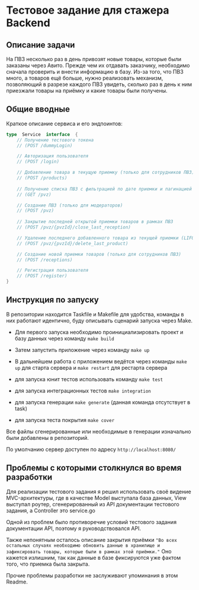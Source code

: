 # Тестовое задание для стажера Backend

  

  

## Описание задачи
На ПВЗ несколько раз в день привозят новые товары, которые были заказаны через Авито. Прежде чем их отдавать заказчику, необходимо сначала проверить и внести информацию в базу. Из-за того, что ПВЗ много, а товаров ещё больше, нужно реализовать механизм, позволяющий в разрезе каждого ПВЗ увидеть, сколько раз в день к ним приезжали товары на приёмку и какие товары были получены.

## Общие вводные

Краткое описание сервиса и его эндпоинтов:
```go
type  Service  interface  {
	// Получение тестового токена
	// (POST /dummyLogin)

	// Авторизация пользователя
	// (POST /login)

	// Добавление товара в текущую приемку (только для сотрудников ПВЗ)
	// (POST /products)
	
	// Получение списка ПВЗ с фильтрацией по дате приемки и пагинацией
	// (GET /pvz)

	// Создание ПВЗ (только для модераторов)
	// (POST /pvz)
	
	// Закрытие последней открытой приемки товаров в рамках ПВЗ
	// (POST /pvz/{pvzId}/close_last_reception)

	// Удаление последнего добавленного товара из текущей приемки (LIFO, только для сотрудников ПВЗ)
	// (POST /pvz/{pvzId}/delete_last_product)

	// Создание новой приемки товаров (только для сотрудников ПВЗ)
	// (POST /receptions)

	// Регистрация пользователя
	// (POST /register)
}
```

## Инструкция по запуску

  

В репозитории находится Taskfile и Makefile для удобства, команды в них работают идентично, буду описывать сценарий запуска через Make.

- Для первого запуска необходимо проинициализировать проект и базу данных через команду `make build`
  
- Затем запустить приложение через команду `make up`

- В дальнейшем работа с приложением ведётся через команды `make up` для старта сервера и `make restart` для рестарта сервера

- для запуска юнит тестов использовать команду `make test`

- для запуска интеграционных тестов `make integration`

 - для запуска генерации `make generate` (данная команда отсутствует в task)
 
 - для запуска теста покрытия `make cover`

Все файлы сгенерированные или необходимые в генерации изначально были добавлены в репозиторий. 

По умолчанию сервер доступен по адресу `http://localhost:8080/`


## Проблемы с которыми столкнулся во время разработки

Для реализации тестового задания я решил использовать своё видение MVC-архитектуры, где в качестве Model выступала база данных, View выступал роутер, сгенерированный из API документации тестового задания, а Controller это service.go 

Одной из проблем было противоречие условий тестового задания документации API, поэтому я руководствовался API.

Также непонятным осталось описание закрытия приёмки 
``"Во всех остальных случаях необходимо обновить данные в хранилище и зафиксировать товары, которые были в рамках этой приёмки."``
Оно кажется излишним, так как данные в базе фиксируются уже фактом того, что приемка была закрыта.

Прочие проблемы разработки не заслуживают упоминания в этом Readme.